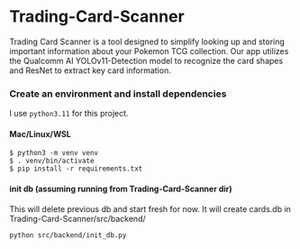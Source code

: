 # Trading-Card-Scanner

Trading Card Scanner is a tool designed to simplify looking up and storing important information about your Pokemon TCG collection. Our app utilizes the Qualcomm AI YOLOv11-Detection model to recognize the card shapes and ResNet to extract key card information.

### Create an environment and install dependencies

I use `python3.11` for this project.

#### Mac/Linux/WSL

```
$ python3 -m venv venv
$ . venv/bin/activate
$ pip install -r requirements.txt
```

#### init db (assuming running from Trading-Card-Scanner dir)

This will delete previous db and start fresh for now. It will create cards.db in Trading-Card-Scanner/src/backend/

```
python src/backend/init_db.py
```

